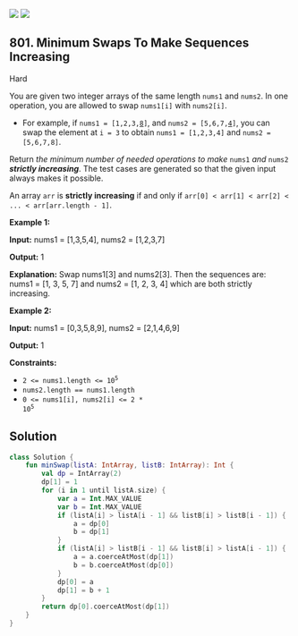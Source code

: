 [![](https://img.shields.io/github/stars/javadev/LeetCode-in-Kotlin?label=Stars&style=flat-square)](https://github.com/javadev/LeetCode-in-Kotlin)
[![](https://img.shields.io/github/forks/javadev/LeetCode-in-Kotlin?label=Fork%20me%20on%20GitHub%20&style=flat-square)](https://github.com/javadev/LeetCode-in-Kotlin/fork)

## 801\. Minimum Swaps To Make Sequences Increasing

Hard

You are given two integer arrays of the same length `nums1` and `nums2`. In one operation, you are allowed to swap `nums1[i]` with `nums2[i]`.

*   For example, if <code>nums1 = [1,2,3,<ins>8</ins>]</code>, and <code>nums2 = [5,6,7,<ins>4</ins>]</code>, you can swap the element at `i = 3` to obtain `nums1 = [1,2,3,4]` and `nums2 = [5,6,7,8]`.

Return _the minimum number of needed operations to make_ `nums1` _and_ `nums2` _**strictly increasing**_. The test cases are generated so that the given input always makes it possible.

An array `arr` is **strictly increasing** if and only if `arr[0] < arr[1] < arr[2] < ... < arr[arr.length - 1]`.

**Example 1:**

**Input:** nums1 = [1,3,5,4], nums2 = [1,2,3,7]

**Output:** 1

**Explanation:** Swap nums1[3] and nums2[3]. Then the sequences are: nums1 = [1, 3, 5, 7] and nums2 = [1, 2, 3, 4] which are both strictly increasing.

**Example 2:**

**Input:** nums1 = [0,3,5,8,9], nums2 = [2,1,4,6,9]

**Output:** 1

**Constraints:**

*   <code>2 <= nums1.length <= 10<sup>5</sup></code>
*   `nums2.length == nums1.length`
*   <code>0 <= nums1[i], nums2[i] <= 2 * 10<sup>5</sup></code>

## Solution

```kotlin
class Solution {
    fun minSwap(listA: IntArray, listB: IntArray): Int {
        val dp = IntArray(2)
        dp[1] = 1
        for (i in 1 until listA.size) {
            var a = Int.MAX_VALUE
            var b = Int.MAX_VALUE
            if (listA[i] > listA[i - 1] && listB[i] > listB[i - 1]) {
                a = dp[0]
                b = dp[1]
            }
            if (listA[i] > listB[i - 1] && listB[i] > listA[i - 1]) {
                a = a.coerceAtMost(dp[1])
                b = b.coerceAtMost(dp[0])
            }
            dp[0] = a
            dp[1] = b + 1
        }
        return dp[0].coerceAtMost(dp[1])
    }
}
```
